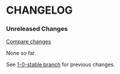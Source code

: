 # CHANGELOG

### Unreleased Changes

[Compare changes](https://github.com/codevise/pageflow-chart/compare/1-0-stable...master)

None so far.

See
[1-0-stable branch](https://github.com/codevise/pageflow-chart/blob/1-0-stable/CHANGELOG.md)
for previous changes.
